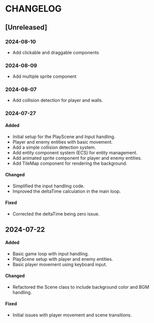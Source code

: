 # CHANGELOG

## [Unreleased]

### 2024-08-10

- Add clickable and draggable components

### 2024-08-09

- Add multiple sprite component

### 2024-08-07

- Add collision detection for player and walls.

### 2024-07-27

#### Added

- Initial setup for the PlayScene and Input handling.
- Player and enemy entities with basic movement.
- Add a simple collision detection system.
- Add entity component system (ECS) for entity management.
- Add animated sprite component for player and enemy entities.
- Add TileMap component for rendering the background.

#### Changed

- Simplified the input handling code.
- Improved the deltaTime calculation in the main loop.

#### Fixed

- Corrected the deltaTime being zero issue.

## 2024-07-22

#### Added

- Basic game loop with input handling.
- PlayScene setup with player and enemy entities.
- Basic player movement using keyboard input.

#### Changed

- Refactored the Scene class to include background color and BGM handling.

#### Fixed

- Initial issues with player movement and scene transitions.

